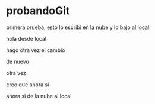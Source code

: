 # probandoGit

primera prueba, esto lo escribi en la nube y lo bajo al local


hola desde local

hago otra vez el cambio

de nuevo

otra vez

creo que ahora si

ahora si de la nube al local
